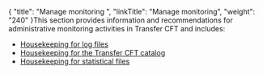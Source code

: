 {
    "title": "Manage monitoring ",
    "linkTitle": "Manage monitoring",
    "weight": "240"
}This section provides information and recommendations for administrative monitoring activities in <span class="mc-variable axway_variables.Component_Short_Name variable">Transfer CFT</span> and includes:

-   [Housekeeping for log files](housekeeping_logs)
-   [Housekeeping for the Transfer CFT catalog](housekeeping_catalog)
-   [Housekeeping for statistical files](../admin_commands_intro/switching_files_manually)

